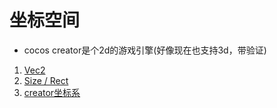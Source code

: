 # 坐标空间

* cocos creator是个2d的游戏引擎(好像现在也支持3d，带验证)

1. [Vec2](./01-cc.Vec2.md)
2. [Size / Rect](./02-cc.Size&cc.Rect.md)
3. [creator坐标系](./03-creator坐标系.md)